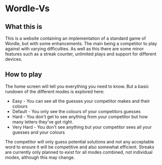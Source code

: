 # Wordle-Vs
## What this is
This is a website containing an implementation of a standard game of Wordle, but with some enhancements. The main being
a competitor to play against with varying difficulties. As well as this there are some minor features such as a streak 
counter, unlimited plays and support for different devices.

## How to play
The home screen will tell you everything you need to know. But a basic rundown of the different modes is explored here:
* Easy - You can see all the guesses your competitor makes and their colours
* Default - You only see the colours of your competitors guesses
* Hard - You don't get to see anything from your competitor but how many letters they've got right.
* Very Hard - You don't see anything but your competitor sees all your guesses and your colours

The competitor will only guess potential solutions and not any acceptable word to ensure it will be competitive and
also somewhat efficient. Streaks are currently only planned to exist for all modes combined, not individual modes, 
although this may change.